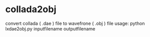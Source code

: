 # collada2obj
convert collada ( .dae ) file to wavefrone ( .obj ) file
usage: python lxdae2obj.py inputfilename outputfilename
